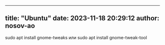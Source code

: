 
---
title:  "Ubuntu"
date:   2023-11-18 20:29:12
author: nosov-ao
---


sudo apt install gnome-tweaks или sudo apt install gnome-tweak-tool